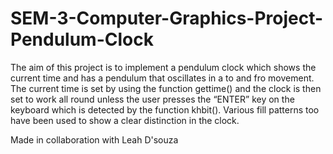 # SEM-3-Computer-Graphics-Project-Pendulum-Clock
The aim of this project is to implement a pendulum clock which shows the current time and has a pendulum that oscillates in a to and fro movement.
The current time is set by using the function gettime() and the clock is then set to work all round unless the user presses the “ENTER”  key on the keyboard which is detected by the function khbit(). 
Various fill patterns too have been used to show a clear distinction in the clock. 

Made in collaboration with Leah D'souza
